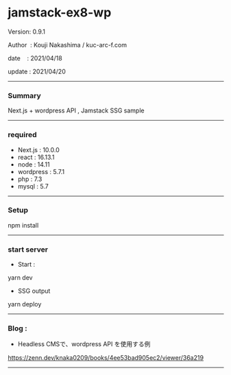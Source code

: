 # jamstack-ex8-wp

 Version: 0.9.1

 Author  : Kouji Nakashima / kuc-arc-f.com

 date    : 2021/04/18

 update  : 2021/04/20

***
### Summary

Next.js + wordpress API , Jamstack SSG sample

***
### required

* Next.js : 10.0.0
* react : 16.13.1
* node : 14.11
* wordpress : 5.7.1
* php : 7.3
* mysql : 5.7

***
### Setup

npm install

***
### start server
* Start :

yarn dev

* SSG output

yarn deploy

***
### Blog : 

* Headless CMSで、wordpress API を使用する例

https://zenn.dev/knaka0209/books/4ee53bad905ec2/viewer/36a219

***

